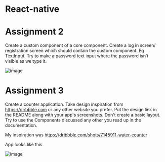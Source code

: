 # React-native

# Assignment 2


Create a custom component of a core component. Create a log in screen/ registration screen which should contain the custom component. Eg TextInput. Try to make a password text input where the password isn’t visible as we type it.


![image](https://user-images.githubusercontent.com/79279569/168049560-b6118518-77c3-4c59-a4ee-ef919705d8ed.png)




# Assignment 3

Create a counter application. Take design inspiration from https://dribbble.com or any other website you prefer. Put the design link in the README along with your app's screenshots. Don't create a basic layout. Try to use the Components discussed any other you read up in the documentation.

My inspiration was https://dribbble.com/shots/7145911-water-counter

App looks like this


![image](https://user-images.githubusercontent.com/79279569/168048029-107a78ec-c826-49c9-a451-0af21925827c.png)

